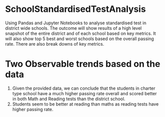 # SchoolStandardisedTestAnalysis
Using Pandas and Jupyter Notebooks to analyse standardised test in district wide schools. 
The outcome will show results of a high level snapshot of the entire district and of each school based on key metrics. 
It will also show top 5 best and worst schools based on the overall passing rate. 
There are also break downs of key metrics. 

# Two Observable trends based on the data
  1. Given the provided data, we can conclude that the students in charter type school have a much higher passing rate overall and scored better in both Math and Reading tests than the district school.
  2. Students seem to be better at reading than maths as reading tests have higher passing rate.
